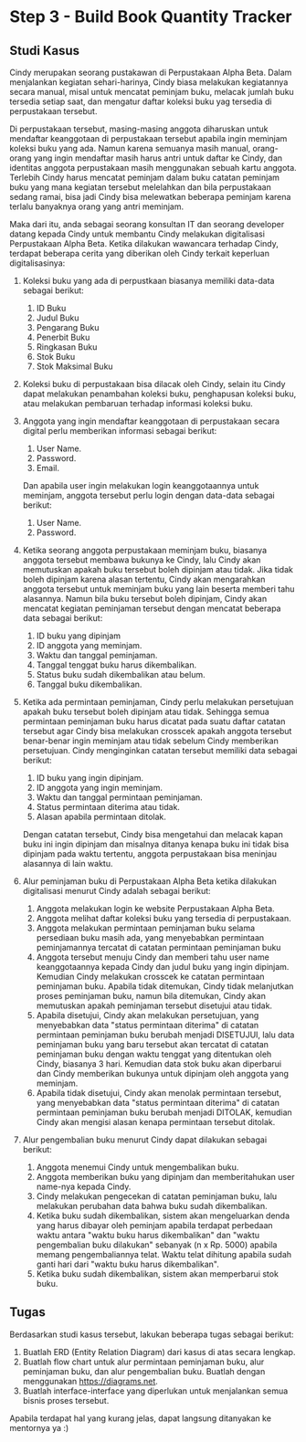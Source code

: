 # Step 3 - Build Book Quantity Tracker

## Studi Kasus

Cindy merupakan seorang pustakawan di Perpustakaan Alpha Beta. Dalam menjalankan kegiatan sehari-harinya, Cindy biasa melakukan kegiatannya secara manual, misal untuk mencatat peminjam buku, melacak jumlah buku tersedia setiap saat, dan mengatur daftar koleksi buku yag tersedia di perpustakaan tersebut.

Di perpustakaan tersebut, masing-masing anggota diharuskan untuk mendaftar keanggotaan di perpustakaan tersebut apabila ingin meminjam koleksi buku yang ada. Namun karena semuanya masih manual, orang-orang yang ingin mendaftar masih harus antri untuk daftar ke Cindy, dan identitas anggota perpustakaan masih menggunakan sebuah kartu anggota. Terlebih Cindy harus mencatat peminjam dalam buku catatan peminjam buku yang mana kegiatan tersebut melelahkan dan bila perpustakaan sedang ramai, bisa jadi Cindy bisa melewatkan beberapa peminjam karena terlalu banyaknya orang yang antri meminjam.

Maka dari itu, anda sebagai seorang konsultan IT dan seorang developer datang kepada Cindy untuk membantu Cindy melakukan digitalisasi Perpustakaan Alpha Beta. Ketika dilakukan wawancara terhadap Cindy, terdapat beberapa cerita yang diberikan oleh Cindy terkait keperluan digitalisasinya:

1. Koleksi buku yang ada di perpustkaan biasanya memiliki data-data sebagai berikut:
    1. ID Buku
    2. Judul Buku
    3. Pengarang Buku
    4. Penerbit Buku
    5. Ringkasan Buku
    6. Stok Buku
    7. Stok Maksimal Buku

2. Koleksi buku di perpustakaan bisa dilacak oleh Cindy, selain itu Cindy dapat melakukan penambahan koleksi buku, penghapusan koleksi buku, atau melakukan pembaruan terhadap informasi koleksi buku.

3. Anggota yang ingin mendaftar keanggotaan di perpustakaan secara digital perlu memberikan informasi sebagai berikut:
   1. User Name.
   2. Password.
   3. Email.

    Dan apabila user ingin melakukan login keanggotaannya untuk meminjam, anggota tersebut perlu login dengan data-data sebagai berikut:
    1. User Name.
    2. Password.

4. Ketika seorang anggota perpustakaan meminjam buku, biasanya anggota tersebut membawa bukunya ke Cindy, lalu Cindy akan memutuskan apakah buku tersebut boleh dipinjam atau tidak. Jika tidak boleh dipinjam karena alasan tertentu, Cindy akan mengarahkan anggota tersebut untuk meminjam buku yang lain beserta memberi tahu alasannya. Namun bila buku tersebut boleh dipinjam, Cindy akan mencatat kegiatan peminjaman tersebut dengan mencatat beberapa data sebagai berikut:
   1. ID buku yang dipinjam
   2. ID anggota yang meminjam.
   3. Waktu dan tanggal peminjaman.
   4. Tanggal tenggat buku harus dikembalikan.
   5. Status buku sudah dikembalikan atau belum.
   6. Tanggal buku dikembalikan.

5. Ketika ada permintaan peminjaman, Cindy perlu melakukan persetujuan apakah buku tersebut boleh dipinjam atau tidak. Sehingga semua permintaan peminjaman buku harus dicatat pada suatu daftar catatan tersebut agar Cindy bisa melakukan crosscek apakah anggota tersebut benar-benar ingin meminjam atau tidak sebelum Cindy memberikan persetujuan. Cindy menginginkan catatan tersebut memiliki data sebagai berikut:
    1. ID buku yang ingin dipinjam.
    2. ID anggota yang ingin meminjam.
    3. Waktu dan tanggal permintaan peminjaman.
    4. Status permintaan diterima atau tidak.
    5. Alasan apabila permintaan ditolak.

    Dengan catatan tersebut, Cindy bisa mengetahui dan melacak kapan buku ini ingin dipinjam dan misalnya ditanya kenapa buku ini tidak bisa dipinjam pada waktu tertentu, anggota perpustakaan bisa meninjau alasannya di lain waktu.

6. Alur peminjaman buku di Perpustakaan Alpha Beta ketika dilakukan digitalisasi menurut Cindy adalah sebagai berikut:
   1. Anggota melakukan login ke website Perpustakaan Alpha Beta.
   2. Anggota melihat daftar koleksi buku yang tersedia di perpustakaan.
   3. Anggota melakukan permintaan peminjaman buku selama persediaan buku masih ada, yang menyebabkan permintaan peminjamannya tercatat di catatan permintaan peminjaman buku
   4. Anggota tersebut menuju Cindy dan memberi tahu user name keanggotaannya kepada Cindy dan judul buku yang ingin dipinjam. Kemudian Cindy melakukan crosscek ke catatan permintaan peminjaman buku. Apabila tidak ditemukan, Cindy tidak melanjutkan proses peminjaman buku, namun bila ditemukan, Cindy akan memutuskan apakah peminjaman tersebut disetujui atau tidak.
   5. Apabila disetujui, Cindy akan melakukan persetujuan, yang menyebabkan data "status permintaan diterima" di catatan permintaan peminjaman buku berubah menjadi DISETUJUI, lalu data peminjaman buku yang baru tersebut akan tercatat di catatan peminjaman buku dengan waktu tenggat yang ditentukan oleh Cindy, biasanya 3 hari. Kemudian data stok buku akan diperbarui dan Cindy memberikan bukunya untuk dipinjam oleh anggota yang meminjam.
   6. Apabila tidak disetujui, Cindy akan menolak permintaan tersebut, yang menyebabkan data "status permintaan diterima" di catatan permintaan peminjaman buku berubah menjadi DITOLAK, kemudian Cindy akan mengisi alasan kenapa permintaan tersebut ditolak.

7. Alur pengembalian buku menurut Cindy dapat dilakukan sebagai berikut:
   1. Anggota menemui Cindy untuk mengembalikan buku.
   2. Anggota memberikan buku yang dipinjam dan memberitahukan user name-nya kepada Cindy.
   3. Cindy melakukan pengecekan di catatan peminjaman buku, lalu melakukan perubahan data bahwa buku sudah dikembalikan.
   4. Ketika buku sudah dikembalikan, sistem akan mengeluarkan denda yang harus dibayar oleh peminjam apabila terdapat perbedaan waktu antara "waktu buku harus dikembalikan" dan "waktu pengembalian buku dilakukan" sebanyak (n x Rp. 5000) apabila memang pengembaliannya telat. Waktu telat dihitung apabila sudah ganti hari dari "waktu buku harus dikembalikan".
   5. Ketika buku sudah dikembalikan, sistem akan memperbarui stok buku.

## Tugas

Berdasarkan studi kasus tersebut, lakukan beberapa tugas sebagai berikut:

1. Buatlah ERD (Entity Relation Diagram) dari kasus di atas secara lengkap.
2. Buatlah flow chart untuk alur permintaan peminjaman buku, alur peminjaman buku, dan alur pengembalian buku. Buatlah dengan menggunakan <https://diagrams.net>.
3. Buatlah interface-interface yang diperlukan untuk menjalankan semua bisnis proses tersebut.

Apabila terdapat hal yang kurang jelas, dapat langsung ditanyakan ke mentornya ya :)
